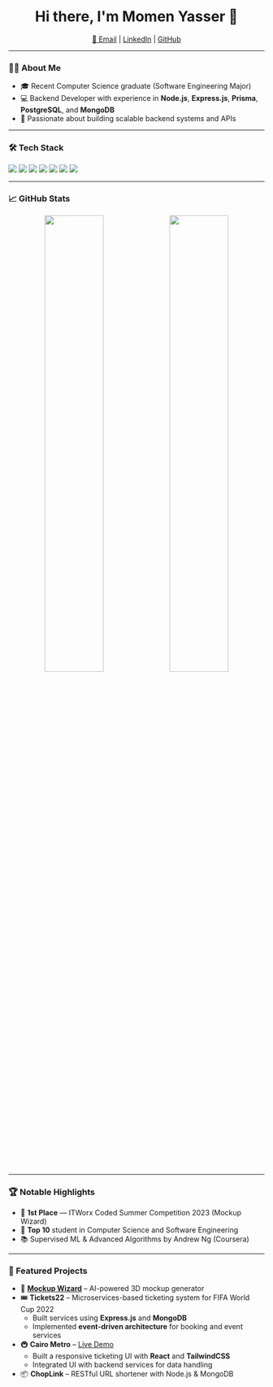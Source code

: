 <h1 align="center">Hi there, I'm Momen Yasser 👋</h1>

<p align="center">
  <a href="mailto:momenyasser522@gmail.com">📧 Email</a> |
  <a href="https://linkedin.com/in/momen-yasser-178200213">LinkedIn</a> |
  <a href="https://github.com/momenyasser01">GitHub</a>
</p>

---

### 👨‍💻 About Me

- 🎓 Recent Computer Science graduate (Software Engineering Major)
- 💻 Backend Developer with experience in **Node.js**, **Express.js**, **Prisma**, **PostgreSQL**, and **MongoDB**
- 🚀 Passionate about building scalable backend systems and APIs

---

### 🛠️ Tech Stack

<p>
  <img src="https://img.shields.io/badge/-Node.js-339933?logo=node.js&logoColor=white&style=flat" />
  <img src="https://img.shields.io/badge/-Express.js-000000?logo=express&logoColor=white&style=flat" />
  <img src="https://img.shields.io/badge/-PostgreSQL-336791?logo=postgresql&logoColor=white&style=flat" />
  <img src="https://img.shields.io/badge/-MongoDB-47A248?logo=mongodb&logoColor=white&style=flat" />
  <img src="https://img.shields.io/badge/-Prisma-2D3748?logo=prisma&logoColor=white&style=flat" />
  <img src="https://img.shields.io/badge/-JavaScript-F7DF1E?logo=javascript&logoColor=black&style=flat" />
  <img src="https://img.shields.io/badge/-TypeScript-3178C6?logo=typescript&logoColor=white&style=flat" />
</p>

---

### 📈 GitHub Stats

<p align="center">
  <img src="https://github-readme-stats.vercel.app/api?username=momenyasser01&show_icons=true&theme=tokyonight" width="48%" />
  <img src="https://github-readme-stats.vercel.app/api/top-langs/?username=momenyasser01&layout=compact&theme=tokyonight" width="48%" />
</p>

---

### 🏆 Notable Highlights

- 🥇 **1st Place** — ITWorx Coded Summer Competition 2023 (Mockup Wizard)
- 🎯 **Top 10** student in Computer Science and Software Engineering
- 📚 Supervised ML & Advanced Algorithms by Andrew Ng (Coursera)

---

### 📂 Featured Projects

- 🔗 [**Mockup Wizard**](https://github.com/YoussefElbasha/MockupWizard) – AI-powered 3D mockup generator    
- 🎟️ **Tickets22** – Microservices-based ticketing system for FIFA World Cup 2022  
  - Built services using **Express.js** and **MongoDB**  
  - Implemented **event-driven architecture** for booking and event services
- 🚇 **Cairo Metro** – [Live Demo](https://cairometro.baraa.app/)  
  - Built a responsive ticketing UI with **React** and **TailwindCSS**  
  - Integrated UI with backend services for data handling
- 📦 **ChopLink** – RESTful URL shortener with Node.js & MongoDB
